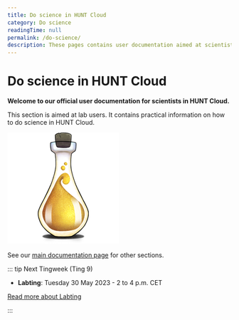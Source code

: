 ```yaml
---
title: Do science in HUNT Cloud
category: Do science
readingTime: null
permalink: /do-science/
description: These pages contains user documentation aimed at scientists that conduct scientific experiments in HUNT Cloud.
---
```



# Do science in HUNT Cloud
        
**Welcome to our official user documentation for scientists in HUNT Cloud.**

This section is aimed at lab users. It contains practical information on how to do science in HUNT Cloud. 

!["Illustration of laboratory glass bottle with yellow shimmery substance."](../images/hunt-cloud_bottle_250.png)

See our [main documentation page](/) for other sections.

::: tip Next Tingweek (Ting 9)

- **Labting**: Tuesday 30 May 2023 - 2 to 4 p.m. CET

[Read more about Labting](/do-science/community/labting/)

:::

